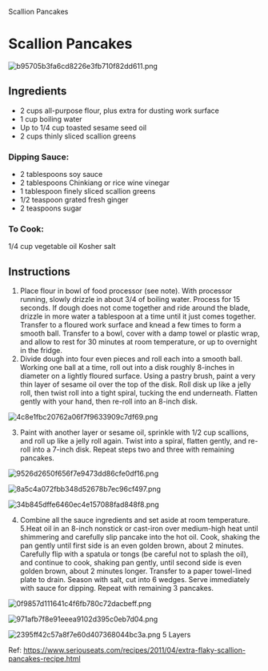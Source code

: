 Scallion Pancakes

# Scallion Pancakes



![b95705b3fa6cd8226e3fb710f82dd611.png](../../_resources/b174d9562aec4a4c90d7c97d069b4414.png)

## Ingredients

* 2 cups all-purpose flour, plus extra for dusting work surface
* 1 cup boiling water
* Up to 1/4 cup toasted sesame seed oil
* 2 cups thinly sliced scallion greens

###  Dipping Sauce:
* 2 tablespoons soy sauce
* 2 tablespoons Chinkiang or rice wine vinegar
* 1 tablespoon finely sliced scallion greens
* 1/2 teaspoon grated fresh ginger
* 2 teaspoons sugar

### To Cook:
1/4 cup vegetable oil
Kosher salt

## Instructions

1. Place flour in bowl of food processor (see note). With processor running, slowly drizzle in about 3/4 of boiling water. Process for 15 seconds. If dough does not come together and ride around the blade, drizzle in more water a tablespoon at a time until it just comes together. Transfer to a floured work surface and knead a few times to form a smooth ball. Transfer to a bowl, cover with a damp towel or plastic wrap, and allow to rest for 30 minutes at room temperature, or up to overnight in the fridge.
2. Divide dough into four even pieces and roll each into a smooth ball. Working one ball at a time, roll out into a disk roughly 8-inches in diameter on a lightly floured surface. Using a pastry brush, paint a very thin layer of sesame oil over the top of the disk. Roll disk up like a jelly roll, then twist roll into a tight spiral, tucking the end underneath. Flatten gently with your hand, then re-roll into an 8-inch disk.

![4c8e1fbc20762a06f7f9633909c7df69.png](../../_resources/488104109e784d7da2c740cd4bf23034.png)



3. Paint with another layer or sesame oil, sprinkle with 1/2 cup scallions, and roll up like a jelly roll again. Twist into a spiral, flatten gently, and re-roll into a 7-inch disk. Repeat steps two and three with remaining pancakes.


![9526d2650f656f7e9473dd86cfe0df16.png](../../_resources/b0cc5b2f3f304678b35c1a63e574139f.png)



![8a5c4a072fbb348d52678b7ec96cf497.png](../../_resources/8aadc8b57f1c45f194d2e6be78daf532.png)



![34b845dffe6460ec4e157088fad848f8.png](../../_resources/d961de3e5129482689541061c606632f.png)



4. Combine all the sauce ingredients and set aside at room temperature.
5.Heat oil in an 8-inch nonstick or cast-iron over medium-high heat until shimmering and carefully slip pancake into the hot oil. Cook, shaking the pan gently until first side is an even golden brown, about 2 minutes. Carefully flip with a spatula or tongs (be careful not to splash the oil), and continue to cook, shaking pan gently, until second side is even golden brown, about 2 minutes longer. Transfer to a paper towel-lined plate to drain. Season with salt, cut into 6 wedges. Serve immediately with sauce for dipping. Repeat with remaining 3 pancakes.



![0f9857d111641c4f6fb780c72dacbeff.png](../../_resources/a4a8c473c7594f48b645438af1dce8dc.png)


![971afb7f8e91eeea9102d395c0eb7d04.png](../../_resources/8339f5e27fa3466baf06ffa6ed2ba063.png)





![2395ff42c57a8f7e60d407368044bc3a.png](../../_resources/e84a088fc90344dabf55c6d369dec1bb.png)
5 Layers


Ref: https://www.seriouseats.com/recipes/2011/04/extra-flaky-scallion-pancakes-recipe.html